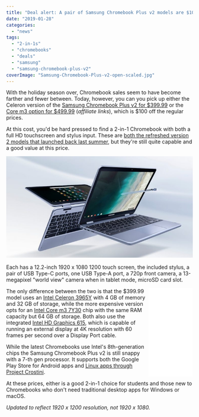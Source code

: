 ```yaml
---
title: "Deal alert: A pair of Samsung Chromebook Plus v2 models are $100 off, starting at $399.99"
date: "2019-01-28"
categories: 
  - "news"
tags: 
  - "2-in-1s"
  - "chromebooks"
  - "deals"
  - "samsung"
  - "samsung-chromebook-plus-v2"
coverImage: "Samsung-Chromebook-Plus-v2-open-scaled.jpg"
---
```


With the holiday season over, Chromebook sales seem to have become farther and fewer between. Today, however, you can you pick up either the Celeron version of the [Samsung Chromebook Plus v2 for $399.99](https://amzn.to/2Wsq60X) or the [Core m3 option for $499.99](https://amzn.to/2Ul70YM) (_affiliate links_), which is $100 off the regular prices.

At this cost, you'd be hard pressed to find a 2-in-1 Chromebook with both a full HD touchscreen and stylus input. These are [both the refreshed version 2 models that launched back last summer](https://www.aboutchromebooks.com/news/samsung-chromebook-plus-v2-release-date-price/), but they're still quite capable and a good value at this price.

[![](images/Samsung-Chromebook-Plus-v2-front-and-back-1.jpg)](https://www.aboutchromebooks.com/news/samsung-chromebook-plus-v2-sale-price-deal/attachment/samsung-chromebook-plus-v2-front-and-back-2/)

Each has a 12.2-inch 1920 x 1080 1200 touch screen, the included stylus, a pair of USB Type-C ports, one USB Type-A port, a 720p front camera, a 13-megapixel "world view" camera when in tablet mode, microSD card slot.

<iframe style="width: 120px; height: 240px;" src="//ws-na.amazon-adsystem.com/widgets/q?ServiceVersion=20070822&amp;OneJS=1&amp;Operation=GetAdHtml&amp;MarketPlace=US&amp;source=ac&amp;ref=qf_sp_asin_til&amp;ad_type=product_link&amp;tracking_id=aboutchromebo-20&amp;marketplace=amazon&amp;region=US&amp;placement=B07J1SY5QQ&amp;asins=B07J1SY5QQ&amp;linkId=eea9bdc71186fd0d6167cb40e23d773c&amp;show_border=true&amp;link_opens_in_new_window=true&amp;price_color=333333&amp;title_color=0066c0&amp;bg_color=ffffff" frameborder="0" marginwidth="0" marginheight="0" scrolling="no" align="right"><span data-mce-type="bookmark" style="display: inline-block; width: 0px; overflow: hidden; line-height: 0;" class="mce_SELRES_start">﻿</span> </iframe>

The only difference between the two is that the $399.99 model uses an [Intel Celeron 3965Y](https://ark.intel.com/products/122698/Intel-Celeron-Processor-3965Y-2M-Cache-1_50-GHz) with 4 GB of memory and 32 GB of storage, while the more expensive version opts for an [Intel Core m3 7Y30](https://ark.intel.com/products/95449/Intel-Core-m3-7Y30-Processor-4M-Cache-2-60-GHz-) chip with the same RAM capacity but 64 GB of storage. Both also use the integrated [Intel HD Graphics 615](https://www.intel.com/content/www/us/en/support/products/96554/graphics-drivers/graphics-for-7th-generation-intel-processors/intel-hd-graphics-615.html), which is capable of running an external display at 4K resolution with 60 frames per second over a Display Port cable.

While the latest Chromebooks use Intel's 8th-generation chips the Samsung Chromebook Plus v2 is still snappy with a 7-th gen processor. It supports both the Google Play Store for Android apps and [Linux apps through Project Crostini](https://www.aboutchromebooks.com/tag/project-crostini/).

At these prices, either is a good 2-in-1 choice for students and those new to Chromebooks who don't need traditional desktop apps for Windows or macOS.

_Updated to reflect 1920 x 1200 resolution, not 1920 x 1080._
